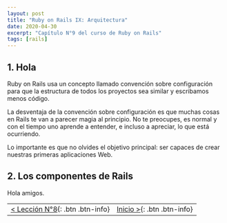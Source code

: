 ```yaml
---
layout: post
title: "Ruby on Rails IX: Arquitectura"
date: 2020-04-30
excerpt: "Capítulo N°9 del curso de Ruby on Rails"
tags: [rails]
---
```


## 1. Hola

Ruby on Rails usa un concepto llamado convención sobre configuración para que la estructura de todos los proyectos sea similar y escribamos menos código.

La desventaja de la convención sobre configuración es que muchas cosas en Rails te van a parecer magia al principio. No te preocupes, es normal y con el tiempo uno aprende a entender, e incluso a apreciar, lo que está ocurriendo.

Lo importante es que no olvides el objetivo principal: ser capaces de crear nuestras primeras aplicaciones Web.

## 2. Los componentes de Rails

Hola amigos.

|     |     |
|:----|----:|
| [< Lección N°8](https://nisoto.github.io/rails-viii-ruby-on-rails/){: .btn .btn-info} | [Inicio >](https://nisoto.github.io/blog/){: .btn .btn-info} |
